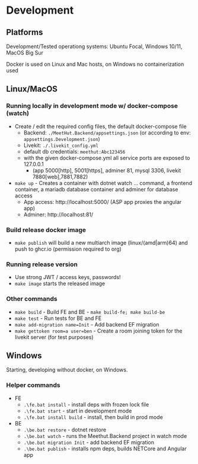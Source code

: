 # Development

## Platforms

Development/Tested operationg systems: Ubuntu Focal, Windows 10/11, MacOS Big Sur

Docker is used on Linux and Mac hosts, on Windows no containerization used

## Linux/MacOS

### Running locally in development mode w/ docker-compose (watch)

- Create / edit the required config files, the default docker-compose file
  - Backend: `./MeetHut.Backend/appsettings.json` (or according to env: `appsettings.Development.json`)
  - Livekit: `./.livekit_config.yml`
  - default db credentials: `meethut:Abc123456`
  - with the given docker-compose.yml all service ports are exposed to 127.0.0.1
    - (app 5000[http], 5001[https], adminer 81, mysql 3306, livekit 7880[web],7881,7882)
- `make up` - Creates a container with dotnet watch ... command, a frontend container, a mariadb database container and adminer for database access
  - App access: http://localhost:5000/ (ASP app proxies the angular app)
  - Adminer: http://localhost:81/

### Build release docker image

- `make publish` will build a new multiarch image (linux/(amd|arm)64) and push to ghcr.io (permission required to org)

### Running release version

- Use strong JWT / access keys, passwords!
- `make image` starts the released image

### Other commands

- `make build` - Build FE and BE - `make build-fe; make build-be`
- `make test` - Run tests for BE and FE
- `make add-migration name=Init` - Add backend EF migration
- `make gettoken room=a user=ben` - Create a room joining token for the livekit server (for test purposes)

## Windows

Starting, developing without docker, on Windows.

### Helper commands

- FE
  - `.\fe.bat install` - install deps with frozen lock file
  - `.\fe.bat start` - start in development mode
  - `.\fe.bat install build` - install, then build in prod mode
- BE
  - `.\be.bat restore` - dotnet restore
  - `.\be.bat watch` - runs the Meethut.Backend project in watch mode
  - `.\be.bat migration Init` - add backend EF migration
  - `.\be.bat publish` - installs npm deps, builds NETCore and Angular app
